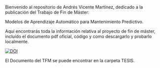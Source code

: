 Bienvenido al repositorio de Andrés Vicente Martínez, dedicado a la publicación del Trabajo de Fin de Máster:

Modelos de Aprendizaje Automático para Mantenimiento Predictivo.

Aquí encontrarás toda la información relativa al proyecto de fin de máster, incluído el documento pdf oficial, código y como descargarlo y probarlo localmente.

[![DOI](https://zenodo.org/badge/DOI/10.5281/zenodo.16971292.svg)](https://doi.org/10.5281/zenodo.16971292)

El Documento del TFM se puede encontrar en la carpeta TESIS.
